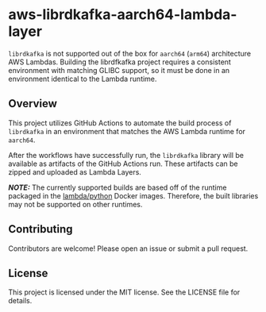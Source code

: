 # aws-librdkafka-aarch64-lambda-layer

`librdkafka` is not supported out of the box for `aarch64` (`arm64`) architecture AWS Lambdas. Building the librdfkafka project requires a consistent environment with matching GLIBC support, so it must be done in an environment identical to the Lambda runtime.

## Overview

This project utilizes GitHub Actions to automate the build process of `librdkafka` in an environment that matches the AWS Lambda runtime for `aarch64`.

After the workflows have successfully run, the `librdkafka` library will be available as artifacts of the GitHub Actions run. These artifacts can be zipped and uploaded as Lambda Layers.

**_NOTE:_** The currently supported builds are based off of the runtime packaged in the [lambda/python](https://gallery.ecr.aws/lambda/python) Docker images. Therefore, the built libraries may not be supported on other runtimes.

## Contributing

Contributors are welcome! Please open an issue or submit a pull request.

## License

This project is licensed under the MIT license. See the LICENSE file for details.
